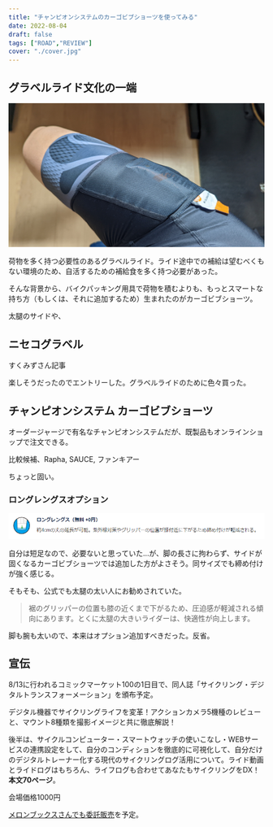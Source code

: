 ```yaml
---
title: "チャンピオンシステムのカーゴビブショーツを使ってみる"
date: 2022-08-04
draft: false
tags: ["ROAD","REVIEW"]
cover: "./cover.jpg"
---
```


## グラベルライド文化の一端

![もっと、荷物を](./cover.jpg)

荷物を多く持つ必要性のあるグラベルライド。ライド途中での補給は望むべくもない環境のため、自活するための補給食を多く持つ必要があった。

そんな背景から、バイクパッキング用具で荷物を積むよりも、もっとスマートな持ち方（もしくは、それに追加するため）生まれたのがカーゴビブショーツ。

太腿のサイドや、

## ニセコグラベル

すくみずさん記事

楽しそうだったのでエントリーした。グラベルライドのために色々買った。

## チャンピオンシステム カーゴビブショーツ

オーダージャージで有名なチャンピオンシステムだが、既製品もオンラインショップで注文できる。

<LinkBox url="https://champsys.shop/" />

比較候補、Rapha, SAUCE, ファンキアー

ちょっと固い。

### ロングレングスオプション

![無料オプションのロングレングス](./long_length.png)

自分は短足なので、必要ないと思っていた…が、脚の長さに拘わらず、サイドが固くなるカーゴビブショーツでは追加した方がよさそう。同サイズでも締め付けが強く感じる。

そもそも、公式でも太腿の太い人にお勧めされていた。

> 裾のグリッパーの位置も膝の近くまで下がるため、圧迫感が軽減される傾向にあります。とくに太腿の大きいライダーは、快適性が向上します。

脚も腕も太いので、本来はオプション追加すべきだった。反省。


<!-- textlint-disable -->

## 宣伝

8/13に行われるコミックマーケット100の1日目で、同人誌「サイクリング・デジタルトランスフォーメーション」を頒布予定。

<LinkBox url="https://www.gensobunya.net/c100/" />

デジタル機器でサイクリングライフを変革！アクションカメラ5機種のレビューと、マウント8種類を撮影イメージと共に徹底解説！

後半は、サイクルコンピューター・スマートウォッチの使いこなし・WEBサービスの連携設定をして、自分のコンディションを徹底的に可視化して、自分だけのデジタルトレーナー化する現代のサイクリングログ活用について。ライド動画とライドログはもちろん、ライフログも合わせてあなたもサイクリングをDX！\
**本文70ページ**。

会場価格1000円

[メロンブックスさんでも委託販売](https://www.melonbooks.co.jp/detail/detail.php?product_id=1579831)を予定。

<!-- textlint-enable -->